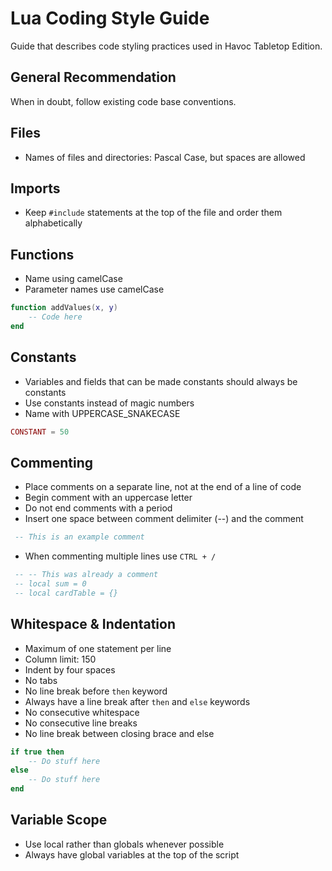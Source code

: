 # Lua Coding Style Guide

Guide that describes code styling practices used in Havoc Tabletop Edition.

## General Recommendation

When in doubt, follow existing code base conventions.

## Files

- Names of files and directories: Pascal Case, but spaces are allowed

## Imports

- Keep `#include` statements at the top of the file and order them alphabetically

## Functions

- Name using camelCase
- Parameter names use camelCase

```lua
function addValues(x, y)
    -- Code here
end
```

## Constants

- Variables and fields that can be made constants should always be constants
- Use constants instead of magic numbers
- Name with UPPERCASE_SNAKECASE

```lua
CONSTANT = 50
```

## Commenting

- Place comments on a separate line, not at the end of a line of code
- Begin comment with an uppercase letter
- Do not end comments with a period
- Insert one space between comment delimiter (--) and the comment

```lua
 -- This is an example comment
```

- When commenting multiple lines use `CTRL + /`

```lua
 -- -- This was already a comment
 -- local sum = 0
 -- local cardTable = {}
```

## Whitespace & Indentation

- Maximum of one statement per line
- Column limit: 150
- Indent by four spaces
- No tabs
- No line break before `then` keyword
- Always have a line break after `then` and `else` keywords
- No consecutive whitespace
- No consecutive line breaks
- No line break between closing brace and else

```lua
if true then
    -- Do stuff here
else
    -- Do stuff here
end
```

## Variable Scope

- Use local rather than globals whenever possible
- Always have global variables at the top of the script